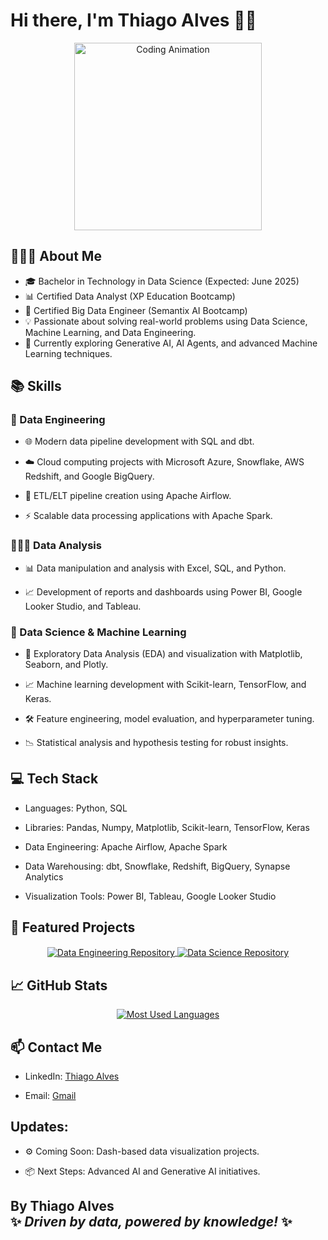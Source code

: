 # Hi there, I'm Thiago Alves 👋🏻

<div align="center"> <img src="https://raw.githubusercontent.com/abhisheknaiidu/abhisheknaiidu/master/code.gif" alt="Coding Animation" width="300px"/> </div>

## 👨🏻‍💻 About Me

- 🎓 Bachelor in Technology in Data Science (Expected: June 2025)
- 📊 Certified Data Analyst (XP Education Bootcamp)
- 🔗 Certified Big Data Engineer (Semantix AI Bootcamp)
- 💡 Passionate about solving real-world problems using Data Science, Machine Learning, and Data Engineering.
- 🚀 Currently exploring Generative AI, AI Agents, and advanced Machine Learning techniques.

## 📚 Skills

### 🧱 Data Engineering

- 🌐 Modern data pipeline development with SQL and dbt.

- ☁️ Cloud computing projects with Microsoft Azure, Snowflake, AWS Redshift, and Google BigQuery.

- 🔄 ETL/ELT pipeline creation using Apache Airflow.

- ⚡ Scalable data processing applications with Apache Spark.

### 🕵🏻‍♂️ Data Analysis

- 📊 Data manipulation and analysis with Excel, SQL, and Python.

- 📈 Development of reports and dashboards using Power BI, Google Looker Studio, and Tableau.

### 🤖 Data Science & Machine Learning

- 🧪 Exploratory Data Analysis (EDA) and visualization with Matplotlib, Seaborn, and Plotly.

- 📈 Machine learning development with Scikit-learn, TensorFlow, and Keras.

- 🛠 Feature engineering, model evaluation, and hyperparameter tuning.

- 📉 Statistical analysis and hypothesis testing for robust insights.

## 💻 Tech Stack

- Languages: Python, SQL

- Libraries: Pandas, Numpy, Matplotlib, Scikit-learn, TensorFlow, Keras

- Data Engineering: Apache Airflow, Apache Spark

- Data Warehousing: dbt, Snowflake, Redshift, BigQuery, Synapse Analytics

- Visualization Tools: Power BI, Tableau, Google Looker Studio


## 🚀 Featured Projects

<div align="center"> 
  <a href="https://github.com/tmabgdata/Data-Engineering"> 
    <img align="center" src="https://github-readme-stats.vercel.app/api/pin/?username=tmabgdata&repo=Data-Engineering&show_icons=true&theme=shades-of-purple" alt="Data Engineering Repository"/> </a> 
  <a href="https://github.com/tmabgdata/Data-Science"> 
    <img align="center" src="https://github-readme-stats.vercel.app/api/pin/?username=tmabgdata&repo=Data-Science&show_icons=true&theme=shades-of-purple" alt="Data Science Repository"/> </a> 
</div>


## 📈 GitHub Stats

<p align="center"> <a href="https://github.com/tmabgdata/github-readme-stats"> <img src="https://github-readme-stats.vercel.app/api/top-langs/?username=tmabgdata&layout=compact&theme=shades-of-purple" alt="Most Used Languages"/> </a> </p>

## 📫 Contact Me

- LinkedIn: [Thiago Alves](https://www.linkedin.com/in/thiago-bigdata/)

- Email: [Gmail](mailto:tma.bigdata@gmail.com)

## Updates:

- ⚙️ Coming Soon: Dash-based data visualization projects.

- 📦 Next Steps: Advanced AI and Generative AI initiatives.

## By **Thiago Alves** <br> ✨ *Driven by data, powered by knowledge!* ✨

